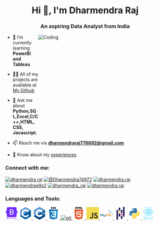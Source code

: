 <h1 align="center">Hi 👋, I'm Dharmendra Raj</h1>
<h3 align="center">An aspiring Data Analyst from India</h3>
<img align="right" alt="Coding" width="400" height="300" src="https://media.giphy.com/media/RbDKaczqWovIugyJmW/giphy.gif">

- 🌱 I’m currently learning **PowerBI and Tableau**

- 👨‍💻 All of my projects are available at [My Github](https://github.com/Dharmendra123rj)

- 💬 Ask me about **Python,SQL,Excel,C/C++,HTML, CSS, Javascript.**

- 📫 Reach me via **dharmendraraj776692@gmail.com**

- 📄 Know about my [experiences](https://drive.google.com/file/d/1c7CKpblHb_RZQATT-cCPryiZ1BqJ_J1d/view?usp=drive_link )

<h3 align="left">Connect with me:</h3>
<p align="left">
<a href="https://www.linkedin.com/in/dharmendra-raj-669304220/" target="blank"><img align="center" src="https://raw.githubusercontent.com/rahuldkjain/github-profile-readme-generator/master/src/images/icons/Social/linked-in-alt.svg" alt="dharmendra raj" height="30" width="40" /></a>
<a href="https://twitter.com/Dharmendra74972" target="blank"><img align="center" src="https://raw.githubusercontent.com/rahuldkjain/github-profile-readme-generator/master/src/images/icons/Social/twitter.svg" alt="@Dharmendra74972" height="30" width="40" /></a>
<!--<a href="https://kaggle.com/hemant shankar" target="blank"><img align="center" src="https://raw.githubusercontent.com/rahuldkjain/github-profile-readme-generator/master/src/images/icons/Social/kaggle.svg" alt="hemant shankar" height="30" width="40" /></a> -->
<a href="https://instagram.com/dharmendra_raj_9999?igshid=ZGUzMzM3NWJiOQ==/" target="blank"><img align="center" src="https://raw.githubusercontent.com/rahuldkjain/github-profile-readme-generator/master/src/images/icons/Social/instagram.svg" alt="dharmendra.raj" height="30" width="40" /></a>
<!--<a href="https://www.hackerrank.com/hemant shankar" target="blank"><img align="center" src="https://raw.githubusercontent.com/rahuldkjain/github-profile-readme-generator/master/src/images/icons/Social/hackerrank.svg" alt="hemant shankar" height="30" width="40" /></a> -->
<!--<a href="https://www.hackerearth.com/@hemantshankar951" target="blank"><img align="center" src="https://raw.githubusercontent.com/rahuldkjain/github-profile-readme-generator/master/src/images/icons/Social/hackerearth.svg" alt="@hemantshankar951" height="30" width="40" /></a> -->
<a href="https://auth.geeksforgeeks.org/user/dharmendraq9s2/practice" target="blank"><img align="center" src="https://raw.githubusercontent.com/rahuldkjain/github-profile-readme-generator/master/src/images/icons/Social/geeks-for-geeks.svg" alt="dharmendraq9s2" height="30" width="40" /></a>
<a href="https://leetcode.com/Dharmendra_raj/" target="blank"><img align="center" src="https://raw.githubusercontent.com/rahuldkjain/github-profile-readme-generator/master/src/images/icons/Social/leet-code.svg" alt="dharmendra_raj" height="30" width="40" /></a>
<a href="https://www.facebook.com/dharmendra.raj.39566?mibextid=ZbWKwL" target="blank"><img align="center" src="https://raw.githubusercontent.com/rahuldkjain/github-profile-readme-generator/master/src/images/icons/Social/facebook.svg" alt="dharmendra raj" height="30" width="40" /></a>
</p>

<h3 align="left">Languages and Tools:</h3>
<p align="left"> <a href="https://getbootstrap.com" target="_blank" rel="noreferrer"> <img src="https://raw.githubusercontent.com/devicons/devicon/master/icons/bootstrap/bootstrap-plain-wordmark.svg" alt="bootstrap" width="40" height="40"/> </a> <a href="https://www.cprogramming.com/" target="_blank" rel="noreferrer"> <img src="https://raw.githubusercontent.com/devicons/devicon/master/icons/c/c-original.svg" alt="c" width="40" height="40"/> </a> <a href="https://www.w3schools.com/cpp/" target="_blank" rel="noreferrer"> <img src="https://raw.githubusercontent.com/devicons/devicon/master/icons/cplusplus/cplusplus-original.svg" alt="cplusplus" width="40" height="40"/> </a> <a href="https://www.w3schools.com/css/" target="_blank" rel="noreferrer"> <img src="https://raw.githubusercontent.com/devicons/devicon/master/icons/css3/css3-original-wordmark.svg" alt="css3" width="40" height="40"/> </a> <a href="https://git-scm.com/" target="_blank" rel="noreferrer"> <img src="https://www.vectorlogo.zone/logos/git-scm/git-scm-icon.svg" alt="git" width="40" height="40"/> </a> <a href="https://www.w3.org/html/" target="_blank" rel="noreferrer"> <img src="https://raw.githubusercontent.com/devicons/devicon/master/icons/html5/html5-original-wordmark.svg" alt="html5" width="40" height="40"/> </a> <a href="https://developer.mozilla.org/en-US/docs/Web/JavaScript" target="_blank" rel="noreferrer"> <img src="https://raw.githubusercontent.com/devicons/devicon/master/icons/javascript/javascript-original.svg" alt="javascript" width="40" height="40"/> </a> <a href="https://www.mysql.com/" target="_blank" rel="noreferrer"> <img src="https://raw.githubusercontent.com/devicons/devicon/master/icons/mysql/mysql-original-wordmark.svg" alt="mysql" width="40" height="40"/> </a> <a href="https://pandas.pydata.org/" target="_blank" rel="noreferrer"> <img src="https://raw.githubusercontent.com/devicons/devicon/2ae2a900d2f041da66e950e4d48052658d850630/icons/pandas/pandas-original.svg" alt="pandas" width="40" height="40"/> </a> <a href="https://www.python.org" target="_blank" rel="noreferrer"> <img src="https://raw.githubusercontent.com/devicons/devicon/master/icons/python/python-original.svg" alt="python" width="40" height="40"/> </a> <a href="https://reactjs.org/" target="_blank" rel="noreferrer"> <img src="https://raw.githubusercontent.com/devicons/devicon/master/icons/react/react-original-wordmark.svg" alt="react" width="40" height="40"/> </a> <!--<a href="https://scikit-learn.org/" target="_blank" rel="noreferrer"> <img src="https://upload.wikimedia.org/wikipedia/commons/0/05/Scikit_learn_logo_small.svg" alt="scikit_learn" width="40" height="40"/> </a>--> <!--<a href="https://seaborn.pydata.org/" target="_blank" rel="noreferrer"> <img src="https://seaborn.pydata.org/_images/logo-mark-lightbg.svg" alt="seaborn" width="40" height="40"/> </a> </p>-->

<!-- <p><img align="left" src="https://github-readme-stats.vercel.app/api/top-langs?username=hemantshankar&show_icons=true&locale=en&layout=compact" alt="hemantshankar" /></p> -->

<!-- <p>&nbsp;<img align="center" src="https://github-readme-stats.vercel.app/api?username=hemantshankar&show_icons=true&locale=en" alt="hemantshankar" /></p> -->

